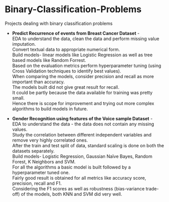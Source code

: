 # Binary-Classification-Problems
Projects dealing with binary classification problems

- **Predict Recurrence of events from Breast Cancer Dataset** - </br>
EDA to understand the data, clean the data and perform missing value imputation. </br>
Convert textual data to appropriate numerical form. </br>
Build models- linear models like Logistic Regression as well as tree based models like Random Forrest. </br>
Based on the evaluation metrics perform hyperparameter tuning (using Cross Validation techniques to identify best values). </br>
When comparing the models, consider precision and recall as more important than accuracy. </br>
The models built did not give great result for recall. </br>
It could be partly because the data available for training was pretty small. </br>
Hence there is scope for improvement and trying out more complex algorithms to build models in future. <br>

- **Gender Recognition using features of the Voice sample Dataset** - </br>
EDA to understand the data - the data does not contain any missing values. </br>
Study the correlation between different independent variables and remove very highly correlated ones. </br>
After the train and test split of data, standard scaling is done on both the datasets separately. </br>
Build models- Logistic Regression, Gaussian Naïve Bayes, Random Forest, K Neighbors and SVM. </br>
For all the algorithms a basic model is built followed by a hyperparameter tuned one. </br>
Fairly good result is obtained for all metrics like accuracy score, precision, recall and F1. </br>
Considering the F1 scores as well as robustness (bias-variance trade-off) of the models, both KNN and SVM did very well. </br>
